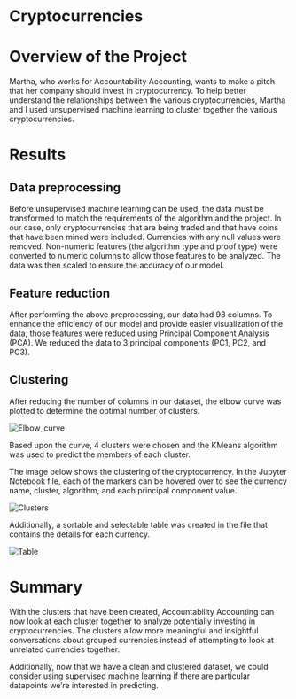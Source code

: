 # Cryptocurrencies

# Overview of the Project

Martha, who works for Accountability Accounting, wants to make a pitch that her company should invest in cryptocurrency.  To help better understand the relationships between the various cryptocurrencies, Martha and I used unsupervised machine learning to cluster together the various cryptocurrencies.  


# Results

## Data preprocessing

Before unsupervised machine learning can be used, the data must be transformed to match the requirements of the algorithm and the project.  In our case, only cryptocurrencies that are being traded and that have coins that have been mined were included.  Currencies with any null values were removed.  Non-numeric features (the algorithm type and proof type) were converted to numeric columns to allow those features to be analyzed.  The data was then scaled to ensure the accuracy of our model.


## Feature reduction

After performing the above preprocessing, our data had 98 columns.  To enhance the efficiency of our model and provide easier visualization of the data, those features were reduced using Principal Component Analysis (PCA).  We reduced the data to 3 principal components (PC1, PC2, and PC3).


## Clustering

After reducing the number of columns in our dataset, the elbow curve was plotted to determine the optimal number of clusters.  

![Elbow_curve](https://user-images.githubusercontent.com/82730954/131226090-a1ac59a0-6f9a-4003-bd8e-37d048f0289f.PNG)

Based upon the curve, 4 clusters were chosen and the KMeans algorithm was used to predict the members of each cluster.

The image below shows the clustering of the cryptocurrency.  In the Jupyter Notebook file, each of the markers can be hovered over to see the currency name, cluster, algorithm, and each principal component value.

![Clusters](https://user-images.githubusercontent.com/82730954/131226097-4a3bd1b6-115f-4156-98da-371137c03406.png)

Additionally, a sortable and selectable table was created in the file that contains the details for each currency.

![Table](https://user-images.githubusercontent.com/82730954/131226105-a059a8da-6971-4967-8317-b964c5fef5db.PNG)


# Summary

With the clusters that have been created, Accountability Accounting can now look at each cluster together to analyze potentially investing in cryptocurrencies.  The clusters allow more meaningful and insightful conversations about grouped currencies instead of attempting to look at unrelated currencies together.

Additionally, now that we have a clean and clustered dataset, we could consider using supervised machine learning if there are particular datapoints we’re interested in predicting.
